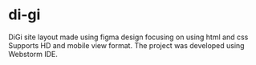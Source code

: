 # di-gi
DiGi site layout made using figma design focusing on using html and css
Supports HD and mobile view format.
The project was developed using Webstorm IDE.
